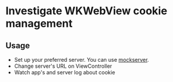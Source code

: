 # Investigate WKWebView cookie management

## Usage
- Set up your preferred server. You can use [mockserver](https://github.com/arimura/mockserver). 
- Change server's URL on ViewController
- Watch app's and server log about cookie